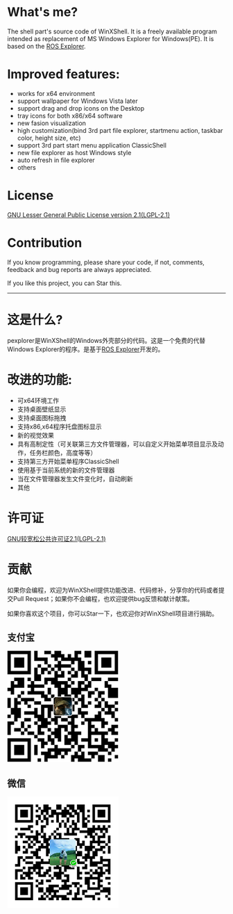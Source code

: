 # What's me?
The shell part's source code of WinXShell. It is a freely available program intended as replacement of MS Windows Explorer for Windows(PE). It is based on the [ROS Explorer](http://www.foxplanet.de/explorer/index.html).

# Improved features:
* works for x64 environment
* support wallpaper for Windows Vista later
* support drag and drop icons on the Desktop
* tray icons for both x86/x64 software
* new fasion visualization
* high customization(bind 3rd part file explorer, startmenu action, taskbar color, height size, etc)
* support 3rd part start menu application ClassicShell
* new file explorer as host Windows style
* auto refresh in file explorer
* others

# License
[GNU Lesser General Public License version 2.1(LGPL-2.1)](https://opensource.org/licenses/lgpl-2.1.php)

# Contribution
If you know programming, please share your code, if not, comments, feedback and bug reports are always appreciated.

If you like this project, you can Star this. 

- - -

# 这是什么?
pexplorer是WinXShell的Windows外壳部分的代码。这是一个免费的代替Windows Explorer的程序。是基于[ROS Explorer](http://www.foxplanet.de/explorer/index.html)开发的。

# 改进的功能:
* 可x64环境工作
* 支持桌面壁纸显示
* 支持桌面图标拖拽
* 支持x86,x64程序托盘图标显示
* 新的视觉效果
* 具有高制定性（可关联第三方文件管理器，可以自定义开始菜单项目显示及动作，任务栏颜色，高度等等）
* 支持第三方开始菜单程序ClassicShell
* 使用基于当前系统的新的文件管理器
* 当在文件管理器发生文件变化时，自动刷新
* 其他

# 许可证
[GNU较宽松公共许可证2.1(LGPL-2.1)](https://opensource.org/licenses/lgpl-2.1.php)

# 贡献
如果你会编程，欢迎为WinXShell提供功能改进、代码修补，分享你的代码或者提交Pull Request；如果你不会编程，也欢迎提供bug反馈和献计献策。

如果你喜欢这个项目，你可以Star一下，也欢迎你对WinXShell项目进行捐助。

## 支付宝
![支付宝扫码](https://github.com/slorelee/privatedata/blob/master/alipay.png)

## 微信
![微信扫码](https://github.com/slorelee/privatedata/blob/master/wechat.png)



